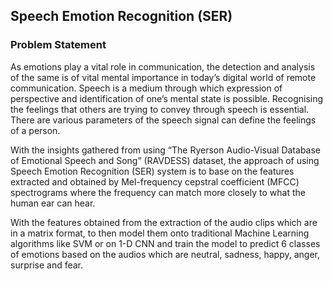 ## Speech Emotion Recognition (SER)

### Problem Statement

As emotions play a vital role in communication, the detection and analysis of the same is of vital mental importance in today’s digital world of remote communication. Speech is a medium through which expression of perspective and identification of one’s mental state is possible. Recognising the feelings that others are trying to convey through speech is essential. There are various parameters of the speech signal can define the feelings of a person. 

With the insights gathered from using “The Ryerson Audio-Visual Database of Emotional Speech and Song” (RAVDESS) dataset, the approach of using Speech Emotion Recognition (SER) system is to base on the features extracted and obtained by Mel-frequency cepstral coefficient (MFCC) spectrograms where the frequency can match more closely to what the human ear can hear.

With the features obtained from the extraction of the audio clips which are in a matrix format, to then model them onto traditional Machine Learning algorithms like SVM or on 1-D CNN and train the model to predict 6 classes of emotions based on the audios which are neutral, sadness, happy, anger, surprise and fear.

